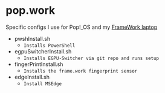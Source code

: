 # pop.work
Specific configs I use for Pop!_OS and my [FrameWork laptop](https://frame.work)

- pwshInstall.sh
    - `Installs PowerShell`
- egpuSwitcherInstall.sh
    - `Installs EGPU-Switcher via git repo and runs setup `
- fingerPrintInstall.sh
    - `Installs the frame.work fingerprint sensor`
- edgeInstall.sh
    - `Install MSEdge`
